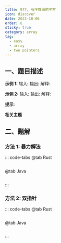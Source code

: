 ```yaml
---
title: 977, 有序数组的平方
icon: discover
date: 2023-10-06
order: 8
sticky: true
category: array
tag: 
  - easy
  - array
  - two pointers
---
```


## 一、题目描述


**示例 1:**
输入:
输出:
解释:

**示例 2:**
输入:
输出:
解释:

**提示:**


**相关主题**


## 二、题解
### 方法 1: 暴力解法
::: code-tabs
@tab Rust
```rust

```

@tab Java
```java

```
:::

### 方法 2: 双指针
::: code-tabs
@tab Rust
```rust

```

@tab Java
```java

```
:::
